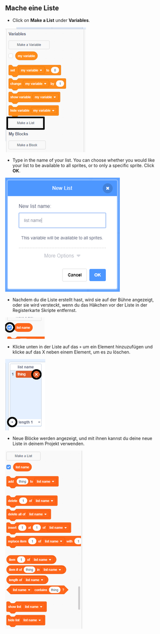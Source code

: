 ## Mache eine Liste

+ Click on **Make a List** under **Variables**.

![Eine Liste erstellen](images/make-a-list-annotated.png)

+ Type in the name of your list. You can choose whether you would like your list to be available to all sprites, or to only a specific sprite. Click **OK**.

![Name der Liste](images/list-name.png)

+ Nachdem du die Liste erstellt hast, wird sie auf der Bühne angezeigt, oder sie wird versteckt, wenn du das Häkchen vor der Liste in der Registerkarte Skripte entfernst.

![Liste zeigen / verstecken](images/list-show-hide-annotated.png)

+ Klicke unten in der Liste auf das `+` um ein Element hinzuzufügen und klicke auf das X neben einem Element, um es zu löschen.

![Liste zeigen / verstecken](images/list-add-delete-annotated.png)

+ Neue Blöcke werden angezeigt, und mit ihnen kannst du deine neue Liste in deinem Projekt verwenden.

![Blöcke der Liste](images/list-blocks.png)